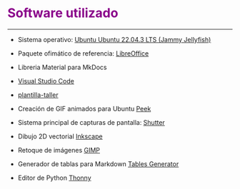 # <FONT COLOR=#8B008B>Software utilizado</font>

***
* Sistema operativo: [Ubuntu Ubuntu 22.04.3 LTS  (Jammy Jellyfish)](https://releases.ubuntu.com/jammy/)
  
* Paquete ofimático de referencia: [LibreOffice](https://es.libreoffice.org/)
  
* Libreria Material para MkDocs
  
* [Visual Studio Code](https://code.visualstudio.com/)

* [plantilla-taller](https://github.com/lajaqueria/plantilla-taller)
  
* Creación de GIF animados para Ubuntu [Peek](https://ubunlog.com/peek-gif-animados-ubuntu/)
  
* Sistema principal de capturas de pantalla: [Shutter](http://shutter-project.org)
  
* Dibujo 2D vectorial [Inkscape](https://inkscape.org/es/)

* Retoque de imágenes [GIMP](https://www.gimp.org/)

* Generador de tablas para Markdown [Tables Generator](https://www.tablesgenerator.com/markdown_tables#)

* Editor de Python [Thonny](https://thonny.org/)